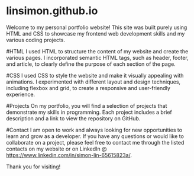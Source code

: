 # linsimon.github.io

Welcome to my personal portfolio website! This site was built purely using HTML and CSS to showcase my frontend web development skills and my various coding projects.

#HTML
I used HTML to structure the content of my website and create the various pages. I incorporated semantic HTML tags, such as header, footer, and article, to clearly define the purpose of each section of the page.

#CSS
I used CSS to style the website and make it visually appealing with animations. I experimented with different layout and design techniques, including flexbox and grid, to create a responsive and user-friendly experience.

#Projects
On my portfolio, you will find a selection of projects that demonstrate my skills in programming. Each project includes a brief description and a link to view the repository on GitHub.

#Contact
I am open to work and always looking for new opportunities to learn and grow as a developer. If you have any questions or would like to collaborate on a project, please feel free to contact me through the listed contacts on my website or on LinkedIn @ https://www.linkedin.com/in/simon-lin-65615823a/.

Thank you for visiting!
